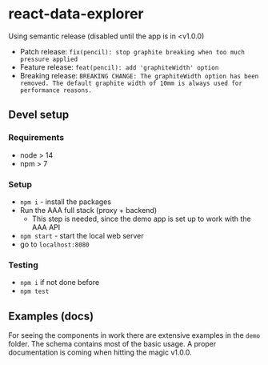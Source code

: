 # react-data-explorer

Using semantic release (disabled until the app is in <v1.0.0)
* Patch release: `fix(pencil): stop graphite breaking when too much pressure applied`
* Feature release: `feat(pencil): add 'graphiteWidth' option`
* Breaking release: `BREAKING CHANGE: The graphiteWidth option has been removed.
The default graphite width of 10mm is always used for performance reasons.`

## Devel setup

### Requirements
* node > 14
* npm > 7

### Setup
* `npm i` - install the packages
* Run the AAA full stack (proxy + backend)
    * This step is needed, since the demo app is set up to work with the AAA API
* `npm start` - start the local web server
* go to `localhost:8080`

### Testing
* `npm i` if not done before
* `npm test`

## Examples (docs)
For seeing the components in work there are extensive examples in the `demo` folder. The schema contains most of the basic usage. A proper documentation is coming when hitting the magic v1.0.0.

